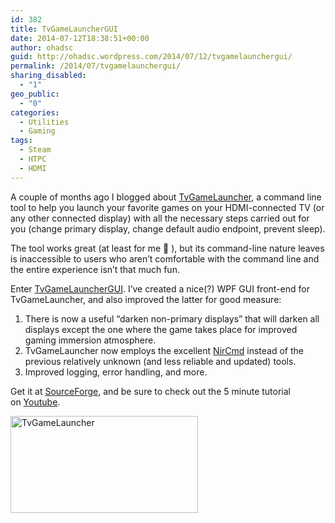 ```yaml
---
id: 382
title: TvGameLauncherGUI
date: 2014-07-12T18:38:51+00:00
author: ohadsc
guid: http://ohadsc.wordpress.com/2014/07/12/tvgamelaunchergui/
permalink: /2014/07/tvgamelaunchergui/
sharing_disabled:
  - "1"
geo_public:
  - "0"
categories:
  - Utilities
  - Gaming
tags:
  - Steam
  - HTPC
  - HDMI
---
```

A couple of months ago I blogged about [TvGameLauncher](http://ohadsc.wordpress.com/2014/01/12/introducing-tvgamelauncher/), a command line tool to help you launch your favorite games on your HDMI-connected TV (or any other connected display) with all the necessary steps carried out for you (change primary display, change default audio endpoint, prevent sleep).

The tool works great (at least for me 🙂 ), but its command-line nature leaves is inaccessible to users who aren&#8217;t comfortable with the command line and the entire experience isn&#8217;t that much fun.

Enter [TvGameLauncherGUI](https://sourceforge.net/projects/tvgamelauncher/). I&#8217;ve created a nice(?) WPF GUI front-end for TvGameLauncher, and also improved the latter for good measure:

  1. There is now a useful &#8220;darken non-primary displays&#8221; that will darken all displays except the one where the game takes place for improved gaming immersion atmosphere.
  2. TvGameLauncher now employs the excellent [NirCmd](http://www.nirsoft.net/utils/nircmd.html) instead of the previous relatively unknown (and less reliable and updated) tools.
  3. Improved logging, error handling, and more.

Get it at [SourceForge](https://sourceforge.net/projects/tvgamelauncher/), and be sure to check out the 5 minute tutorial on [Youtube](https://www.youtube.com/watch?v=z8N5RPswlH0).

<a href="http://ohadsoft8.azurewebsites.net/wp-content/uploads/2014/07/tvgamelauncher.png" target="_blank" rel="lightbox[382]"><img class="alignnone wp-image-381 size-medium" src="http://ohadsoft8.azurewebsites.net/wp-content/uploads/2014/07/tvgamelauncher.png?w=300" alt="TvGameLauncher" width="300" height="155" srcset="https://www.ohadsoft.com/wp-content/uploads/2014/07/tvgamelauncher.png 773w, https://www.ohadsoft.com/wp-content/uploads/2014/07/tvgamelauncher-300x156.png 300w" sizes="(max-width: 300px) 85vw, 300px" /></a>

&nbsp;